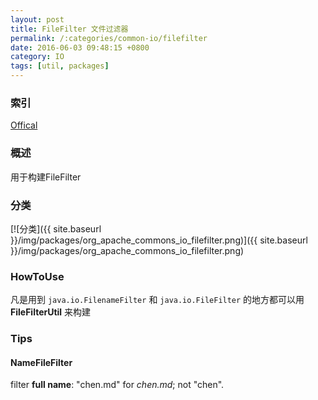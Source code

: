 ```yaml
---
layout: post
title: FileFilter 文件过滤器
permalink: /:categories/common-io/filefilter
date: 2016-06-03 09:48:15 +0800
category: IO
tags: [util, packages]
---
```


### 索引

[Offical](https://commons.apache.org/proper/commons-io/javadocs/api-release/)

### 概述

用于构建FileFilter

### 分类

[![分类]({{ site.baseurl }}/img/packages/org_apache_commons_io_filefilter.png)]({{ site.baseurl }}/img/packages/org_apache_commons_io_filefilter.png)

### HowToUse

凡是用到 `java.io.FilenameFilter` 和 `java.io.FileFilter` 的地方都可以用
 **FileFilterUtil** 来构建

### Tips

#### NameFileFilter

filter **full name**: "chen.md" for *chen.md*; not "chen". 
